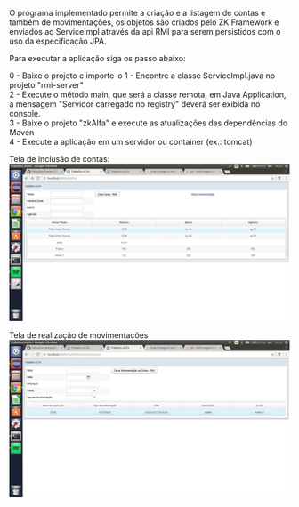 
O programa implementado permite a criação e a listagem de contas e também de movimentações, os objetos são criados pelo ZK Framework e enviados ao ServiceImpl através da api RMI para serem persistidos com o uso da especificação JPA.  


Para executar a aplicação siga os passo abaixo:  

0 - Baixe o projeto e importe-o 
1 - Encontre a classe ServiceImpl.java no projeto "rmi-server"  
2 - Execute o método main, que será a classe remota, em Java Application, a mensagem "Servidor carregado no registry" deverá ser exibida no console.  
3 - Baixe o projeto "zkAlfa" e execute as atualizações das dependências do Maven  
4 - Execute a aplicação em um servidor ou container (ex.: tomcat)  

Tela de inclusão de contas:
![Screenshot](screenshot.png)

Tela de realização de movimentações
![Screenshot](movimentacao.png)
